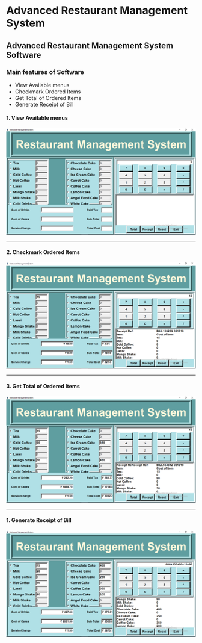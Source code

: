 # Advanced Restaurant Management System
## Advanced Restaurant Management System Software

### Main features of Software
- View Available menus
- Checkmark Ordered Items
- Get Total of Ordered Items
- Generate Receipt of Bill

#### 1. View Available menus

![](Screenshots/basic.png)

---

#### 2. Checkmark Ordered Items

![](Screenshots/Select%20Menus.png)

---

#### 3. Get Total of Ordered Items

![](Screenshots/Total%20of%20Ordered%20Items.png)

---

#### 1. Generate Receipt of Bill

![](Screenshots/Bill%20of%20Ordered%20Items.png)
